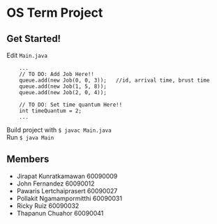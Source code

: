# OS Term Project   

## Get Started!
Edit `Main.java`

        ...
        // TO DO: Add Job Here!!
        queue.add(new Job(0, 0, 3));   //id, arrival time, brust time
        queue.add(new Job(1, 5, 8));
        queue.add(new Job(2, 0, 4));

        // TO DO: Set time quantum Here!!
        int timeQuantum = 2;
        ...
        
Build project with `$ javac Main.java`  
Run `$ java Main`  

## Members
- Jirapat Kunratkamawan     60090009
- John Fernandez            60090012
- Pawaris Lertchaiprasert   60090027
- Pollakit Ngamampormitthi  60090031
- Ricky Ruiz                60090032
- Thapanun Chuahor          60090041
